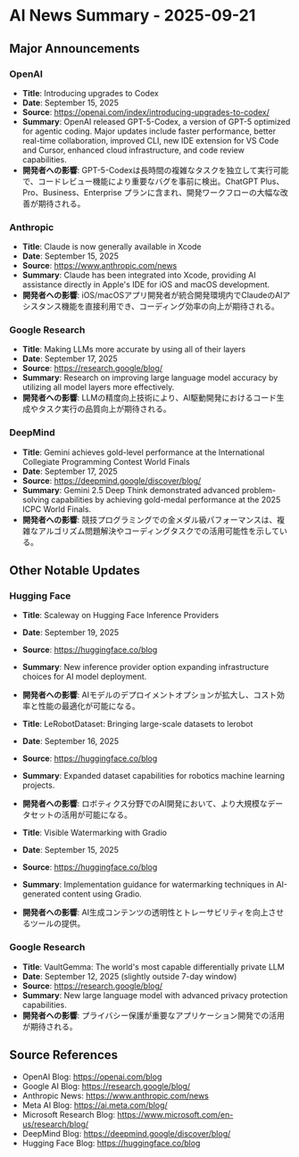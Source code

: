 # AI News Summary - 2025-09-21

## Major Announcements

### OpenAI
- **Title**: Introducing upgrades to Codex
- **Date**: September 15, 2025
- **Source**: https://openai.com/index/introducing-upgrades-to-codex/
- **Summary**: OpenAI released GPT-5-Codex, a version of GPT-5 optimized for agentic coding. Major updates include faster performance, better real-time collaboration, improved CLI, new IDE extension for VS Code and Cursor, enhanced cloud infrastructure, and code review capabilities.
- **開発者への影響**: GPT-5-Codexは長時間の複雑なタスクを独立して実行可能で、コードレビュー機能により重要なバグを事前に検出。ChatGPT Plus、Pro、Business、Enterprise プランに含まれ、開発ワークフローの大幅な改善が期待される。

### Anthropic
- **Title**: Claude is now generally available in Xcode
- **Date**: September 15, 2025
- **Source**: https://www.anthropic.com/news
- **Summary**: Claude has been integrated into Xcode, providing AI assistance directly in Apple's IDE for iOS and macOS development.
- **開発者への影響**: iOS/macOSアプリ開発者が統合開発環境内でClaudeのAIアシスタンス機能を直接利用でき、コーディング効率の向上が期待される。

### Google Research
- **Title**: Making LLMs more accurate by using all of their layers
- **Date**: September 17, 2025
- **Source**: https://research.google/blog/
- **Summary**: Research on improving large language model accuracy by utilizing all model layers more effectively.
- **開発者への影響**: LLMの精度向上技術により、AI駆動開発におけるコード生成やタスク実行の品質向上が期待される。

### DeepMind
- **Title**: Gemini achieves gold-level performance at the International Collegiate Programming Contest World Finals
- **Date**: September 17, 2025
- **Source**: https://deepmind.google/discover/blog/
- **Summary**: Gemini 2.5 Deep Think demonstrated advanced problem-solving capabilities by achieving gold-medal performance at the 2025 ICPC World Finals.
- **開発者への影響**: 競技プログラミングでの金メダル級パフォーマンスは、複雑なアルゴリズム問題解決やコーディングタスクでの活用可能性を示している。

## Other Notable Updates

### Hugging Face
- **Title**: Scaleway on Hugging Face Inference Providers
- **Date**: September 19, 2025
- **Source**: https://huggingface.co/blog
- **Summary**: New inference provider option expanding infrastructure choices for AI model deployment.
- **開発者への影響**: AIモデルのデプロイメントオプションが拡大し、コスト効率と性能の最適化が可能になる。

- **Title**: LeRobotDataset: Bringing large-scale datasets to lerobot
- **Date**: September 16, 2025
- **Source**: https://huggingface.co/blog
- **Summary**: Expanded dataset capabilities for robotics machine learning projects.
- **開発者への影響**: ロボティクス分野でのAI開発において、より大規模なデータセットの活用が可能になる。

- **Title**: Visible Watermarking with Gradio
- **Date**: September 15, 2025
- **Source**: https://huggingface.co/blog
- **Summary**: Implementation guidance for watermarking techniques in AI-generated content using Gradio.
- **開発者への影響**: AI生成コンテンツの透明性とトレーサビリティを向上させるツールの提供。

### Google Research
- **Title**: VaultGemma: The world's most capable differentially private LLM
- **Date**: September 12, 2025 (slightly outside 7-day window)
- **Source**: https://research.google/blog/
- **Summary**: New large language model with advanced privacy protection capabilities.
- **開発者への影響**: プライバシー保護が重要なアプリケーション開発での活用が期待される。

## Source References
- OpenAI Blog: https://openai.com/blog
- Google AI Blog: https://research.google/blog/
- Anthropic News: https://www.anthropic.com/news
- Meta AI Blog: https://ai.meta.com/blog/
- Microsoft Research Blog: https://www.microsoft.com/en-us/research/blog/
- DeepMind Blog: https://deepmind.google/discover/blog/
- Hugging Face Blog: https://huggingface.co/blog